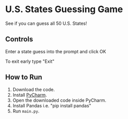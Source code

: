# U.S. States Guessing Game 

See if you can guess all 50 U.S. States!

## Controls  
Enter a state guess into the prompt and click OK

To exit early type "Exit" 

## How to Run  
1. Download the code.  
2. Install [PyCharm](https://www.jetbrains.com/pycharm/).
3. Open the downloaded code inside PyCharm.
4. Install Pandas i.e. "pip install pandas"
5. Run `main.py`.  
